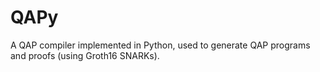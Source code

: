 # QAPy

A QAP compiler implemented in Python, used to generate QAP programs and proofs (using Groth16 SNARKs).
